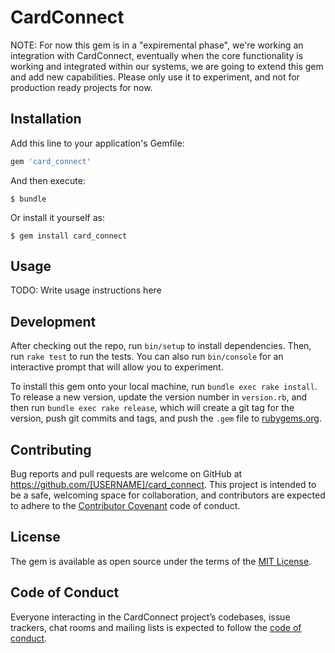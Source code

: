 # CardConnect

NOTE: For now this gem is in a "expiremental phase", we're working an integration with CardConnect, eventually when the core functionality is working and integrated within our systems, we are going to extend this gem and add new capabilities. Please only use it to experiment, and not for production ready projects for now.

## Installation

Add this line to your application's Gemfile:

```ruby
gem 'card_connect'
```

And then execute:

    $ bundle

Or install it yourself as:

    $ gem install card_connect

## Usage

TODO: Write usage instructions here

## Development

After checking out the repo, run `bin/setup` to install dependencies. Then, run `rake test` to run the tests. You can also run `bin/console` for an interactive prompt that will allow you to experiment.

To install this gem onto your local machine, run `bundle exec rake install`. To release a new version, update the version number in `version.rb`, and then run `bundle exec rake release`, which will create a git tag for the version, push git commits and tags, and push the `.gem` file to [rubygems.org](https://rubygems.org).

## Contributing

Bug reports and pull requests are welcome on GitHub at https://github.com/[USERNAME]/card_connect. This project is intended to be a safe, welcoming space for collaboration, and contributors are expected to adhere to the [Contributor Covenant](http://contributor-covenant.org) code of conduct.

## License

The gem is available as open source under the terms of the [MIT License](https://opensource.org/licenses/MIT).

## Code of Conduct

Everyone interacting in the CardConnect project’s codebases, issue trackers, chat rooms and mailing lists is expected to follow the [code of conduct](https://github.com/[USERNAME]/card_connect/blob/master/CODE_OF_CONDUCT.md).
